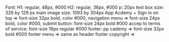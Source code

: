Font:
H1: regular, 48px, #000
H2: regular, 36px, #000
p: 20px
text box size: 326 by 129 px
main image size: 1093 by 304px
App Acdemy + Sign in on top => font-size 32px bold, color #000,
navigation menu => font-size 24px bold, color #000,
submit button: font-size 24px bold #000
accep to terms of service: font-size 16px regular #000
footer: pp cademy => font-size 32px bold #000
footer menu => same as header
footer copyright =>
